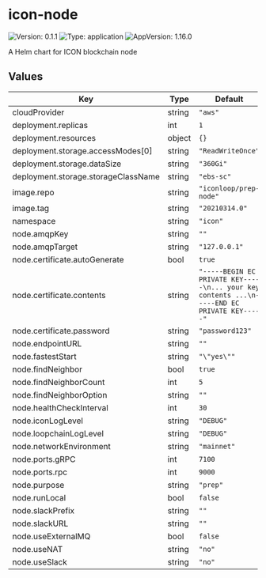 # icon-node

![Version: 0.1.1](https://img.shields.io/badge/Version-0.1.1-informational?style=flat-square) ![Type: application](https://img.shields.io/badge/Type-application-informational?style=flat-square) ![AppVersion: 1.16.0](https://img.shields.io/badge/AppVersion-1.16.0-informational?style=flat-square)

A Helm chart for ICON blockchain node

## Values


| Key | Type | Default | Description |
|-----|------|---------|-------------|
| cloudProvider | string | `"aws"` |  |
| deployment.replicas | int | `1` |  |
| deployment.resources | object | `{}` |  |
| deployment.storage.accessModes[0] | string | `"ReadWriteOnce"` |  |
| deployment.storage.dataSize | string | `"360Gi"` |  |
| deployment.storage.storageClassName | string | `"ebs-sc"` |  |
| image.repo | string | `"iconloop/prep-node"` |  |
| image.tag | string | `"20210314.0"` |  |
| namespace | string | `"icon"` |  |
| node.amqpKey | string | `""` |  |
| node.amqpTarget | string | `"127.0.0.1"` |  |
| node.certificate.autoGenerate | bool | `true` |  |
| node.certificate.contents | string | `"-----BEGIN EC PRIVATE KEY-----\n... your key contents ...\n-----END EC PRIVATE KEY-----"` |  |
| node.certificate.password | string | `"password123"` |  |
| node.endpointURL | string | `""` |  |
| node.fastestStart | string | `"\"yes\""` |  |
| node.findNeighbor | bool | `true` |  |
| node.findNeighborCount | int | `5` |  |
| node.findNeighborOption | string | `""` |  |
| node.healthCheckInterval | int | `30` |  |
| node.iconLogLevel | string | `"DEBUG"` |  |
| node.loopchainLogLevel | string | `"DEBUG"` |  |
| node.networkEnvironment | string | `"mainnet"` |  |
| node.ports.gRPC | int | `7100` |  |
| node.ports.rpc | int | `9000` |  |
| node.purpose | string | `"prep"` |  |
| node.runLocal | bool | `false` |  |
| node.slackPrefix | string | `""` |  |
| node.slackURL | string | `""` |  |
| node.useExternalMQ | bool | `false` |  |
| node.useNAT | string | `"no"` |  |
| node.useSlack | string | `"no"` |  |

